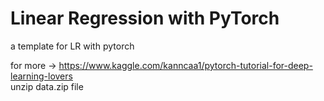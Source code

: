 # Linear Regression with PyTorch
a template for LR with pytorch

for more -> https://www.kaggle.com/kanncaa1/pytorch-tutorial-for-deep-learning-lovers <br>
unzip data.zip file
